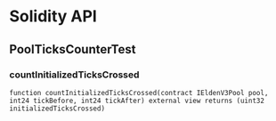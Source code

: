 # Solidity API

## PoolTicksCounterTest

### countInitializedTicksCrossed

```solidity
function countInitializedTicksCrossed(contract IEldenV3Pool pool, int24 tickBefore, int24 tickAfter) external view returns (uint32 initializedTicksCrossed)
```

